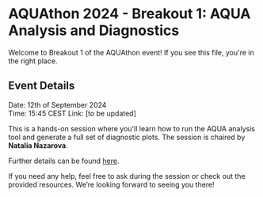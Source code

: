 # AQUAthon 2024 - Breakout 1: AQUA Analysis and Diagnostics

Welcome to Breakout 1 of the AQUAthon event! If you see this file, you're in the right place.

## Event Details

Date: 12th of September 2024  
Time: 15:45 CEST
Link: [to be updated]

This is a hands-on session where you'll learn how to run the AQUA analysis tool and generate a full set of diagnostic plots. The session is chaired by **Natalia Nazarova**.

Further details can be found [here](https://siili.rahtiapp.fi/s/O87lRbBr0).  

If you need any help, feel free to ask during the session or check out the provided resources. We’re looking forward to seeing you there!

